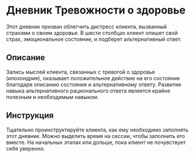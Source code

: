 # Дневник Тревожности о здоровье

Этот дневник призван облегчить дистресс клиента, вызванный страхами о
своем здоровье. В шести столбцах клиент опишет свой страх, эмоциональное
состояние, и подберет альтернативный ответ.

## Описание

Запись мыслей клиента, связанных с тревогой о здоровье (ипохондрия),
оказывает положительное действие на его состояние благодаря описанию
состояния и альтернативному ответу. Развитие навыка альтернативного
рационального ответа является крайне полезным и необходимым навыком.

## Инструкция

Тщательно проинструктируйте клиента, как ему необходимо заполнять этот
дневник. Можно выделить время на сессии, чтобы заполнить его вместе. На
начальных этапах или дольше, пока клиент не почувствует себя уверенно.
